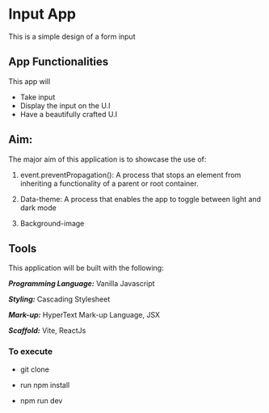 # Input App

<article>This is a simple design of a form input</article>

## App Functionalities

This app will

- Take input
- Display the input on the U.I
- Have a beautifully crafted U.I

## Aim:

The major aim of this application is to showcase the use of:

1. event.preventPropagation(): A process that stops an element from inheriting a functionality of a parent or root container.

2. Data-theme: A process that enables the app to toggle between light and dark mode

3. Background-image

## Tools

This application will be built with the following:

**_Programming Language:_** Vanilla Javascript

**_Styling:_** Cascading Stylesheet

**_Mark-up:_** HyperText Mark-up Language, JSX

**_Scaffold:_** Vite, ReactJs

<!-- ## Duration: 2hrs -->

### To execute

- git clone

- run npm install

- npm run dev
